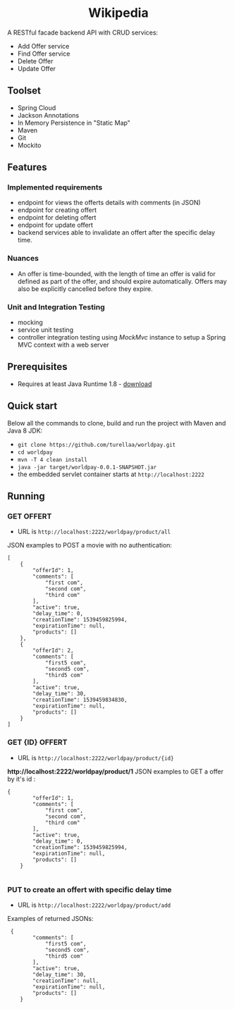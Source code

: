 <h1 align="center">
    Wikipedia
</h1>

A RESTful facade backend API with CRUD services:
- Add Offer service
- Find Offer service
- Delete Offer
- Update Offer


## Toolset
- Spring Cloud
- Jackson Annotations
- In Memory Persistence in "Static Map"
- Maven
- Git
- Mockito

## Features
### Implemented requirements
- endpoint for views the offerts details with comments (in JSON)
- endpoint for creating offert
- endpoint for deleting offert
- endpoint for update offert
- backend services able to invalidate an offert after the specific delay time.



### Nuances
- An offer is time-bounded, with the length of time an offer is valid for defined as part of the offer, and should expire automatically. Offers may also be explicitly cancelled before they expire.

### Unit and Integration Testing
- mocking
- service unit testing
- controller integration testing using *MockMvc* instance to setup a Spring MVC context with a web server


## Prerequisites
- Requires at least Java Runtime 1.8 - [download](http://www.oracle.com/technetwork/java/javase/downloads/jre8-downloads-2133155.html)

## Quick start
Below all the commands to clone, build and run the project with Maven and Java 8 JDK:
- `git clone https://github.com/turellaa/worldpay.git`
- `cd worldpay`
- `mvn -T 4 clean install`
- `java -jar target/worldpay-0.0.1-SNAPSHOT.jar`
- the embedded servlet container starts at `http://localhost:2222`

## Running

### GET OFFERT 
- URL is `http://localhost:2222/worldpay/product/all`

JSON examples to POST a movie with no authentication:
````
[
    {
        "offerId": 1,
        "comments": [
            "first com",
            "second com",
            "third com"
        ],
        "active": true,
        "delay_time": 0,
        "creationTime": 1539459825994,
        "expirationTime": null,
        "products": []
    },
    {
        "offerId": 2,
        "comments": [
            "first5 com",
            "second5 com",
            "third5 com"
        ],
        "active": true,
        "delay_time": 30,
        "creationTime": 1539459834830,
        "expirationTime": null,
        "products": []
    }
]
````

### GET {ID} OFFERT
- URL is `http://localhost:2222/worldpay/product/{id}`

**http://localhost:2222/worldpay/product/1**
JSON examples to GET a offer by it's id :
````
{
        "offerId": 1,
        "comments": [
            "first com",
            "second com",
            "third com"
        ],
        "active": true,
        "delay_time": 0,
        "creationTime": 1539459825994,
        "expirationTime": null,
        "products": []
    }


````

### PUT to create an offert with specific delay time 

- URL is `http://localhost:2222/worldpay/product/add`

Examples of returned JSONs:


````
 {
        "comments": [
            "first5 com",
            "second5 com",
            "third5 com"
        ],
        "active": true,
        "delay_time": 30,
        "creationTime": null,
        "expirationTime": null,
        "products": []
    }
````


